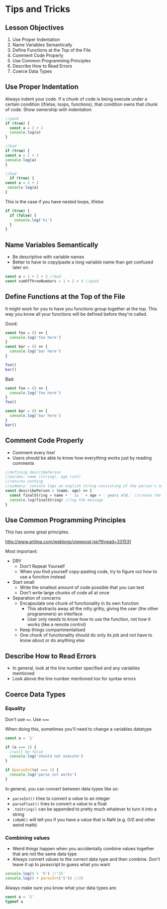 # Tips and Tricks

## Lesson Objectives

<!-- 1. Use the Javascript Debugger in the Browser
1. Use the Javascript Debugger in Node -->

1. Use Proper Indentation
1. Name Variables Semantically
1. Define Functions at the Top of the File
1. Comment Code Properly
1. Use Common Programming Principles
1. Describe How to Read Errors
1. Coerce Data Types

<!-- ## Use the Javascript Debugger in the Browser

A debugger allows you to stop execution of your program to examine variables at any point using the `debugger` keyword

```javascript
let a = 2 + 2;
debugger;
a++;
debugger;
console.log(a);
```

1. Right click on page and choose Inspect
1. Click on sources (you may need to refresh the page to have files show up)
1. Click the blue play button to continue to next debugger statement
1. Use the console to examine variables (or you can hover over their names in the source code)

![browser debugger](https://i.imgur.com/C0F2tTB.png)

## Use the Javascript Debugger in Node

You can execute in node with `node inspect test.js`

- Type `c` to continue to next debugger statement
- Type `ctrl + c` twice to quit
- Type `repl` to examine variables -->

## Use Proper Indentation

Always indent your code. If a chunk of code is being execute under a certain condition (if/else, loops, functions), that condition owns that chunk of code. Show ownership with indentation

```javascript
//good
if (true) {
  const a = 2 + 2
  console.log(a)
}

//bad
if (true) {
const a = 2 + 2
console.log(a)
}

//bad
  if (true) {
const a = 2 + 2
 console.log(a)
}
```

This is the case if you have nested loops, if/else

```javascript
if (true) {
  if (false) {
    console.log('hi')
  }
}
```

## Name Variables Semantically

- Be descriptive with variable names
- Better to have to copy/paste a long variable name than get confused later on.

```javascript
const a = 1 + 2 + 3 //bad
const sumOfThreeNumbers = 1 + 2 + 3 //good
```

## Define Functions at the Top of the File

It might work for you to have you functions group together at the top. This way you know all your functions will be defined before they're called.

Good:

```javascript
const foo = () => {
  console.log('foo here')
}
const bar = () => {
  console.log('bar here')
}

foo()
bar()
```

Bad:

```javascript
const foo = () => {
  console.log('foo here')
}
foo()

const bar = () => {
  console.log('bar here')
}
bar()
```

## Comment Code Properly

- Comment every line!
- Users should be able to know how everything works just by reading comments

```javascript
//defining describePerson
//params: name (string), age (int)
//returns nothing
//summary: console logs an english string consisting of the person's name and how old they are
const describePerson = (name, age) => {
  const finalString = name + ' is ' + age + ' years old.' //create the message
  console.log(finalString) //log the message
}
```

## Use Common Programming Principles

This has some great principles.

http://www.artima.com/weblogs/viewpost.jsp?thread=331531

Most important:

- DRY
  - Don't Repeat Yourself
  - When you find yourself copy-pasting code, try to figure out how to use a function instead
- Start small
  - Write the smallest amount of code possible that you can test
  - Don't write large chunks of code all at once
- Separation of concerns
  - Encapsulate one chunk of functionality in its own function
    - This abstracts away all the nitty gritty, giving the user (the other programmers) an interface
    - User only needs to know how to use the function, not how it works (like a remote control)
  - Keep things compartmentalised
  - One chunk of functionality should do only its job and not have to know about or do anything else

## Describe How to Read Errors

- In general, look at the line number specified and any variables mentioned
- Look above the line number mentioned too for syntax errors

## Coerce Data Types

### Equality

Don't use `==`. Use `===`

When doing this, sometimes you'll need to change a variables datatype

```javascript
const a = '1'

if (a === 1) {
  //will be false
  console.log('should not execute')
}

if (parseInt(a) === 1) {
  console.log('parse int works')
}
```

In general, you can convert between data types like so:

- `parseInt()` tries to convert a value to an integer
- `parseFloat()` tries to convert a value to a float
- `.toString()` can be appended to pretty much whatever to turn it into a string
- `isNaN()` will tell you if you have a value that is NaN (e.g. 0/0 and other weird math)

### Combining values

- Weird things happen when you accidentally combine values together that are not the same data type
- Always convert values to the correct data type and then combine. Don't leave it up to javascript to guess what you want

```javascript
console.log(5 + '5') //'55'
console.log(5 + parseInt('5')) //10
```

Always make sure you know what your data types are:

```javascript
const a = '1'
typeof a
```
